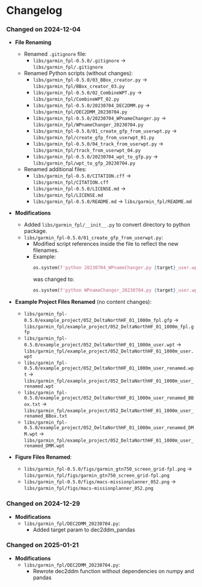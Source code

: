 # Changelog

### Changed on 2024-12-04
- **File Renaming**
  - Renamed `.gitignore` file:
    - `libs/garmin_fpl-0.5.0/.gitignore` → `libs/garmin_fpl/.gitignore`
  - Renamed Python scripts (without changes):
    - `libs/garmin_fpl-0.5.0/03_BBox_creator.py` → `libs/garmin_fpl/BBox_creator_03.py`
    - `libs/garmin_fpl-0.5.0/02_CombineWPT.py` → `libs/garmin_fpl/CombineWPT_02.py`
    - `libs/garmin_fpl-0.5.0/20230704_DEC2DMM.py` → `libs/garmin_fpl/DEC2DMM_20230704.py`
    - `libs/garmin_fpl-0.5.0/20230704_WPnameChanger.py` → `libs/garmin_fpl/WPnameChanger_20230704.py`
    - `libs/garmin_fpl-0.5.0/01_create_gfp_from_userwpt.py` → `libs/garmin_fpl/create_gfp_from_userwpt_01.py`
    - `libs/garmin_fpl-0.5.0/04_track_from_userwpt.py` → `libs/garmin_fpl/track_from_userwpt_04.py`
    - `libs/garmin_fpl-0.5.0/20230704_wpt_to_gfp.py` → `libs/garmin_fpl/wpt_to_gfp_20230704.py`
  - Renamed additional files:
    - `libs/garmin_fpl-0.5.0/CITATION.cff` → `libs/garmin_fpl/CITATION.cff`
    - `libs/garmin_fpl-0.5.0/LICENSE.md` → `libs/garmin_fpl/LICENSE.md`
    - `libs/garmin_fpl-0.5.0/README.md` → `libs/garmin_fpl/README.md`

- **Modifications**
  - Added `libs/garmin_fpl/__init__.py` to convert directory to python package.
  - `libs/garmin_fpl-0.5.0/01_create_gfp_from_userwpt.py`:
    - Modified script references inside the file to reflect the new filenames.
    - Example:  
      ```python
      os.system(f'python 20230704_WPnameChanger.py {target}_user.wpt')
      ```
      was changed to:
      ```python
      os.system(f'python WPnameChanger_20230704.py {target}_user.wpt')
      ```
  
- **Example Project Files Renamed** (no content changes):
  - `libs/garmin_fpl-0.5.0/example_project/052_DeltaNorthHF_01_1000m_fpl.gfp` → `libs/garmin_fpl/example_project/052_DeltaNorthHF_01_1000m_fpl.gfp`
  - `libs/garmin_fpl-0.5.0/example_project/052_DeltaNorthHF_01_1000m_user.wpt` → `libs/garmin_fpl/example_project/052_DeltaNorthHF_01_1000m_user.wpt`
  - `libs/garmin_fpl-0.5.0/example_project/052_DeltaNorthHF_01_1000m_user_renamed.wpt` → `libs/garmin_fpl/example_project/052_DeltaNorthHF_01_1000m_user_renamed.wpt`
  - `libs/garmin_fpl-0.5.0/example_project/052_DeltaNorthHF_01_1000m_user_renamed_BBox.txt` → `libs/garmin_fpl/example_project/052_DeltaNorthHF_01_1000m_user_renamed_BBox.txt`
  - `libs/garmin_fpl-0.5.0/example_project/052_DeltaNorthHF_01_1000m_user_renamed_DMM.wpt` → `libs/garmin_fpl/example_project/052_DeltaNorthHF_01_1000m_user_renamed_DMM.wpt`

- **Figure Files Renamed**:
  - `libs/garmin_fpl-0.5.0/figs/garmin_gtn750_screen_grid-fpl.png` → `libs/garmin_fpl/figs/garmin_gtn750_screen_grid-fpl.png`
  - `libs/garmin_fpl-0.5.0/figs/macs-missionplanner_052.png` → `libs/garmin_fpl/figs/macs-missionplanner_052.png`

### Changed on 2024-12-29
- **Modifications**
  - `libs/garmin_fpl/DEC2DMM_20230704.py`:
    - Added target param to dec2ddm_pandas

### Changed on 2025-01-21
- **Modifications**
  - `libs/garmin_fpl/DEC2DMM_20230704.py`:
    - Rewrote dec2ddm function without dependencies on numpy and pandas
